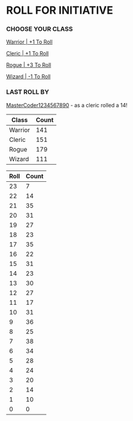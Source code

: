 # ROLL FOR INITIATIVE
### CHOOSE YOUR CLASS

[Warrior | +1 To Roll](https://github.com/benjaminsampica/benjaminsampica/issues/new?title=roll%7Cwarrior&body=Just+click+%27Submit+new+issue%27.)

[Cleric | +1 To Roll](https://github.com/benjaminsampica/benjaminsampica/issues/new?title=roll%7Ccleric&body=Just+click+%27Submit+new+issue%27.)

[Rogue | +3 To Roll](https://github.com/benjaminsampica/benjaminsampica/issues/new?title=roll%7Crogue&body=Just+click+%27Submit+new+issue%27.)

[Wizard | -1 To Roll](https://github.com/benjaminsampica/benjaminsampica/issues/new?title=roll%7Cwizard&body=Just+click+%27Submit+new+issue%27.)
### LAST ROLL BY
[MasterCoder1234567890](https://www.github.com/MasterCoder1234567890) - as a cleric rolled a 14!

|Class|Count|
|-|-|
|Warrior|141|
|Cleric|151|
|Rogue|179|
|Wizard|111|

|Roll|Count|
|-|-|
|23|7
|22|14
|21|35
|20|31
|19|27
|18|23
|17|35
|16|22
|15|31
|14|23
|13|30
|12|27
|11|17
|10|31
|9|36
|8|25
|7|38
|6|34
|5|28
|4|24
|3|20
|2|14
|1|10
|0|0
